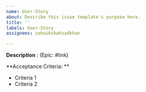 ```yaml
---
name: User-Story
about: Describe this issue template's purpose here.
title: ''
labels: User-Story
assignees: zohaibshahzadkhan

---
```


**Description** :   (Epic: #link)
  
**Acceptance Criteria: **
 - Criteria 1
 - Criteria 2
